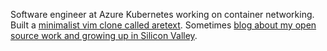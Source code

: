 Software engineer at Azure Kubernetes working on container networking. Built a [minimalist vim clone called aretext](https://aretext.org). Sometimes [blog about my open source work and growing up in Silicon Valley](https://devnonsense.com).
